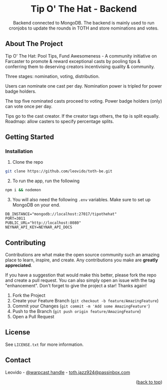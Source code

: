 <!-- Improved compatibility of back to top link: See: https://github.com/othneildrew/Best-README-Template/pull/73 -->

<a id="readme-top"></a>

<!--
*** Thanks for checking out the Best-README-Template. If you have a suggestion
*** that would make this better, please fork the repo and create a pull request
*** or simply open an issue with the tag "enhancement".
*** Don't forget to give the project a star!
*** Thanks again! Now go create something AMAZING! :D
-->

<!-- PROJECT LOGO -->
<br />
<div align="center">

<h1 align="center">Tip O' The Hat - Backend</h1>

  <p align="center">
    Backend connected to MongoDB.
    The backend is mainly used to run cronjobs to update the rounds in TOTH and store nominations and votes.
  </p>
</div>

<!-- ABOUT THE PROJECT -->

## About The Project

Tip O' The Hat: Pool Tips, Fund Awesomeness - A community initiative on Farcaster to promote & reward exceptional casts by pooling tips & conferring them to deserving creators incentivising quality & community.

Three stages: nomination, voting, distribution.

Users can nominate one cast per day. Nomination power is tripled for power badge holders.

The top five nominated casts proceed to voting. Power badge holders (only) can vote once per day.

Tips go to the cast creator. If the creator tags others, the tip is split equally. Roadmap: allow casters to specify percentage splits.

<!-- GETTING STARTED -->

## Getting Started

### Installation

1. Clone the repo

```sh
git clone https://github.com/leovido/toth-be.git
```

2. To run the app, run the following

```sh
npm i && nodemon
```

3. You will also need the following `.env` variables. Make sure to set up MongoDB on your end.

```
DB_INSTANCE="mongodb://localhost:27017/tipothehat"
PORT=3011
PUBLIC_URL="http://localhost:8080"
NEYNAR_API_KEY=NEYNAR_API_DOCS
```

<!-- CONTRIBUTING -->

## Contributing

Contributions are what make the open source community such an amazing place to learn, inspire, and create. Any contributions you make are **greatly appreciated**.

If you have a suggestion that would make this better, please fork the repo and create a pull request. You can also simply open an issue with the tag "enhancement".
Don't forget to give the project a star! Thanks again!

1. Fork the Project
2. Create your Feature Branch (`git checkout -b feature/AmazingFeature`)
3. Commit your Changes (`git commit -m 'Add some AmazingFeature'`)
4. Push to the Branch (`git push origin feature/AmazingFeature`)
5. Open a Pull Request

<!-- LICENSE -->

## License

See `LICENSE.txt` for more information.

<!-- CONTACT -->

## Contact

Leovido - [@warpcast handle](https://warpcast.com/leovido.eth) - toth.jazz924@passinbox.com

<p align="right">(<a href="#readme-top">back to top</a>)</p>
